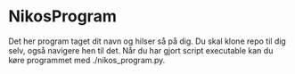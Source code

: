 # NikosProgram
Det her program taget dit navn og hilser så på dig. Du skal klone repo til dig selv, også navigere hen til det. Når du har gjort script executable kan du køre programmet med ./nikos_program.py.
